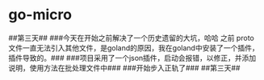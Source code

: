# go-micro
##第三天##
###今天在开始之前解决了一个历史遗留的大坑，哈哈 之前 proto 文件一直无法引入其他文件，是goland的原因，我在goland中安装了一个插件，插件导致的。###
###项目采用了一个json插件，启动会报错，以修正，并添加说明，使用方法在批处理文件中###
###开始步入正轨了###
##第三天##
